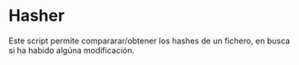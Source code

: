 # Hasher

Este script permite compararar/obtener los hashes de un fichero, en busca si ha habido algúna modificación.

